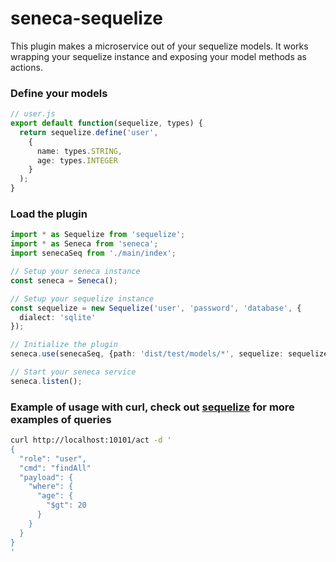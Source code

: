 # seneca-sequelize
This plugin makes a microservice out of your sequelize models. It works wrapping your sequelize instance and exposing your model methods as actions.

### Define your models
```ts
// user.js
export default function(sequelize, types) {
  return sequelize.define('user',
    {
      name: types.STRING,
      age: types.INTEGER
    }
  );
}
```

### Load the plugin
```ts
import * as Sequelize from 'sequelize';
import * as Seneca from 'seneca';
import senecaSeq from './main/index';

// Setup your seneca instance
const seneca = Seneca();

// Setup your sequelize instance
const sequelize = new Sequelize('user', 'password', 'database', {
  dialect: 'sqlite'
});

// Initialize the plugin
seneca.use(senecaSeq, {path: 'dist/test/models/*', sequelize: sequelize});

// Start your seneca service
seneca.listen();
```

### Example of usage with curl, check out [sequelize](http://docs.sequelizejs.com/en/v3/) for more examples of queries
```bash
curl http://localhost:10101/act -d '
{
  "role": "user",
  "cmd": "findAll"
  "payload": {
    "where": {
      "age": {
        "$gt": 20
      }
    }
  }
}
'
```
